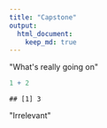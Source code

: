 ```yaml
---
title: "Capstone"
output: 
  html_document:
    keep_md: true
---
```


"What's really going on"


```r
1 + 2
```

```
## [1] 3
```

"Irrelevant"
